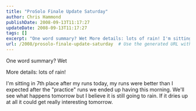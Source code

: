 ```yaml
---
title: "ProSolo Finale Update Saturday"
author: Chris Hammond
publishDate: 2008-09-13T11:17:27
updateDate: 2008-09-13T11:17:27
tags: []
excerpt: "One word summary? Wet More details: lots of rain! I'm sitting in 7th place after my runs today, my runs were better than I expected after the \"practice\" runs we ended up having this morning. We'll see what happens tomorrow but I believe it is still going to rain. If it dries up at all it could get really interesting tomorrow."
url: /2008/prosolo-finale-update-saturday  # Use the generated URL with year
---
```

<p>One word summary? Wet</p> <p>More details: lots of rain!</p> <p>I'm sitting in 7th place after my runs today, my runs were better than I expected after the "practice" runs we ended up having this morning. We'll see what happens tomorrow but I believe it is still going to rain. If it dries up at all it could get really interesting tomorrow.</p>
